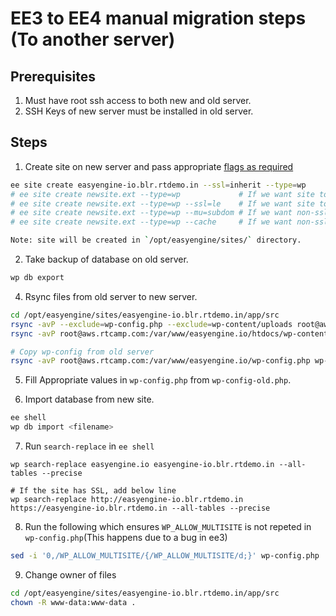 # EE3 to EE4 manual migration steps (To another server)

## Prerequisites

1. Must have root ssh access to both new and old server.
2. SSH Keys of new server must be installed in old server.

## Steps

1. Create site on new server and pass appropriate [flags as required](https://github.com/easyengine/site-type-wp#ee-site-create---typewp)

```bash
ee site create easyengine-io.blr.rtdemo.in --ssl=inherit --type=wp
# ee site create newsite.ext --type=wp             # If we want site to be normal WP site (no mu or SSL)
# ee site create newsite.ext --type=wp --ssl=le    # If we want site to be WP site with SSL
# ee site create newsite.ext --type=wp --mu=subdom # If we want non-ssl subdir MU WP site
# ee site create newsite.ext --type=wp --cache     # If we want non-ssl WP cached site

Note: site will be created in `/opt/easyengine/sites/` directory.
```

2. Take backup of database on old server.

```bash
wp db export
```

4. Rsync files from old server to new server.

```bash
cd /opt/easyengine/sites/easyengine-io.blr.rtdemo.in/app/src
rsync -avP --exclude=wp-config.php --exclude=wp-content/uploads root@aws.rtcamp.com:/var/www/easyengine.io/htdocs/ .
rsync -avP root@aws.rtcamp.com:/var/www/easyengine.io/htdocs/wp-content/uploads/2018/ wp-content/uploads/2018/

# Copy wp-config from old server
rsync -avP root@aws.rtcamp.com:/var/www/easyengine.io/wp-config.php wp-config-old.php
```

5. Fill Appropriate values in `wp-config.php` from `wp-config-old.php`.

6. Import database from new site.

```bash
ee shell
wp db import <filename>
```

7. Run `search-replace` in `ee shell`

```
wp search-replace easyengine.io easyengine-io.blr.rtdemo.in --all-tables --precise

# If the site has SSL, add below line
wp search-replace http://easyengine-io.blr.rtdemo.in https://easyengine-io.blr.rtdemo.in --all-tables --precise
```

8. Run the following which ensures `WP_ALLOW_MULTISITE` is not repeted in `wp-config.php`(This happens due to a bug in ee3)

```bash
sed -i '0,/WP_ALLOW_MULTISITE/{/WP_ALLOW_MULTISITE/d;}' wp-config.php
```

9. Change owner of files

```bash
cd /opt/easyengine/sites/easyengine-io.blr.rtdemo.in/app/src
chown -R www-data:www-data .
```
